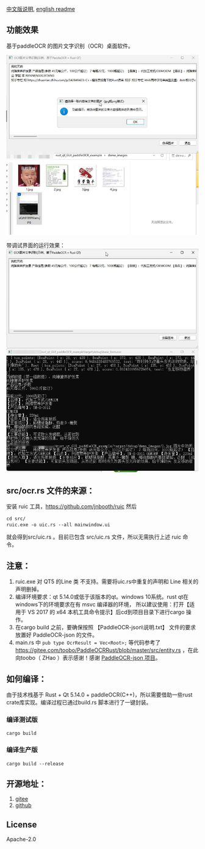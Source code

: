 [中文版说明](README.md), [english readme](README.en.md)
## 功能效果
基于paddleOCR 的图片文字识别（OCR）桌面软件。

![](demo_images/VmwZEEkuPG.jpg)

带调试界面的运行效果：
![](demo_images/uQA9189Wam.jpg)


## src/ocr.rs  文件的来源：

安装 ruic 工具，https://github.com/jnbooth/ruic
然后
```
cd src/
ruic.exe -o uic.rs --all mainwindow.ui
```
就会得到src/uic.rs 。目前已包含 src/uic.rs 文件，所以无需执行上述 ruic 命令。


## 注意： 
1. ruic.exe 对 QT5 的Line 类 不支持。需要将uic.rs中重复的声明和 Line 相关的声明删掉。
2. 编译环境要求：qt 5.14.0或低于该版本的qt。windows 10系统。rust qt在windows下的环境要求在有 msvc 编译器的环境，
所以建议使用：打开【适用于 VS 2017 的 x64 本机工具命令提示】后cd到项目目录下进行cargo 操作。
3. 在cargo build 之前，要确保按照 【PaddleOCR-json\说明.txt】 文件的要求放置好  PaddleOCR-json 的文件。
4. main.rs 中 `pub type OcrResult = Vec<Root>;` 等代码参考了 https://gitee.com/toobo/PaddleOCRRust/blob/master/src/entity.rs ，在此向toobo（ ZHao ）表示感谢！感谢 [PaddleOCR-json 项目](https://github.com/hiroi-sora/PaddleOCR-json)。



## 如何编译：
由于技术栈基于 Rust + Qt 5.14.0 + paddleOCR(C++)，所以需要借助一些rust crate库实现。编译过程已通过build.rs 脚本进行了一键封装。
### 编译测试版
```
cargo build
```

### 编译生产版
```
cargo build --release
```

## 开源地址：
1. [gitee](https://gitee.com/kjpioo2006/rust_qt_gui_paddle_ocr_example)
2. [github](https://github.com/kerneltravel/rust_qt_gui_paddle_ocr_example)

## License
Apache-2.0
